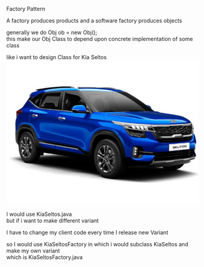 Factory Pattern<br>

A factory produces products and a software factory produces objects<br>

generally we do Obj ob = new Obj(); <br>
this make our Obj Class to depend upon concrete implementation of some class<br>


like i want to design Class for Kia Seltos <br>
<img src="../src/Kia-Seltos.jpg"><br>

I would use KiaSeltos.java <br>
but if i want to make different variant <br>

I have to change my client code every time I release new Variant<br>

so I would use KiaSeltosFactory in which i would subclass KiaSeltos and make my own variant<br>
which is KiaSeltosFactory.java